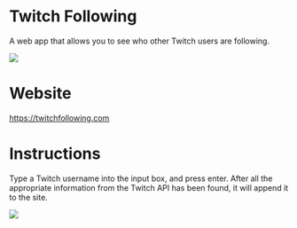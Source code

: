 # Twitch Following
A web app that allows you to see who other Twitch users are following.

![](https://i.imgur.com/HHLe40q.png)

# Website
https://twitchfollowing.com 

# Instructions
Type a Twitch username into the input box, and press enter. After all the appropriate information from the Twitch API has been found, it will append it to the site.  

![](https://i.imgur.com/4j0BnZr.png)
